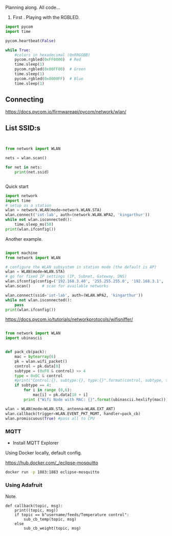 Planning along. All code...

1. First . Playing with the RGBLED.



```python
import pycom
import time

pycom.heartbeat(False)

while True:
    #colors in hexadecimal (0xRRGGBB)
    pycom.rgbled(0xFF0000)  # Red
    time.sleep(1)
    pycom.rgbled(0x00FF00)  # Green
    time.sleep(1)
    pycom.rgbled(0x0000FF)  # Blue
    time.sleep(1)


```


## Connecting


https://docs.pycom.io/firmwareapi/pycom/network/wlan/



## List SSID:s

```python


from network import WLAN

nets = wlan.scan()

for net in nets:
    print(net.ssid)



```

Quick start


```python
import network
import time
# setup as a station
wlan = network.WLAN(mode=network.WLAN.STA)
wlan.connect('iot-lab', auth=(network.WLAN.WPA2, 'kingarthur'))
while not wlan.isconnected():
    time.sleep_ms(50)
print(wlan.ifconfig())
```

Another example.

```python

import machine
from network import WLAN

# configure the WLAN subsystem in station mode (the default is AP)
wlan = WLAN(mode=WLAN.STA)
# go for fixed IP settings (IP, Subnet, Gateway, DNS)
wlan.ifconfig(config=('192.168.3.40', '255.255.255.0', '192.168.3.1', '1.1.1.1'))
wlan.scan()     # scan for available networks

wlan.connect(ssid='iot-lab', auth=(WLAN.WPA2, 'kingarthur'))
while not wlan.isconnected():
    pass
print(wlan.ifconfig())

```


https://docs.pycom.io/tutorials/networkprotocols/wifisniffer/


```python

from network import WLAN
import ubinascii


def pack_cb(pack):
    mac = bytearray(6)
    pk = wlan.wifi_packet()
    control = pk.data[0]
    subtype = (0xF0 & control) >> 4
    type = 0x0C & control
    #print("Control:{}, subtype:{}, type:{}".format(control, subtype, type))
    if subtype == 4:
        for i in range (0,6):
            mac[i] = pk.data[10 + i]
        print ("Wifi Node with MAC: {}".format(ubinascii.hexlify(mac)))

wlan = WLAN(mode=WLAN.STA, antenna=WLAN.EXT_ANT)
wlan.callback(trigger=WLAN.EVENT_PKT_MGMT, handler=pack_cb)
wlan.promiscuous(True) #pass all to CPU


```




### MQTT



- Install MQTT Explorer

Using Docker locally, default config.

https://hub.docker.com/_/eclipse-mosquitto

```bash
docker run -p 1883:1883 eclipse-mosquitto
```


### Using Adafruit



Note.





```
def callback(topic, msg): 
    print((topic, msg))
    if topic == b"username/feeds/Temperature control":
        sub_cb_temp(topic, msg)
    else
        sub_cb_weight(topic, msg)


```







